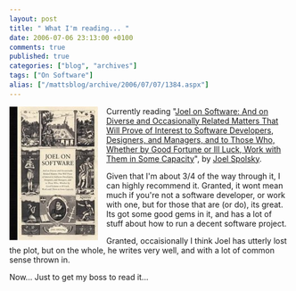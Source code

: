 ```yaml
---
layout: post
title: " What I'm reading... "
date: 2006-07-06 23:13:00 +0100
comments: true
published: true
categories: ["blog", "archives"]
tags: ["On Software"]
alias: ["/mattsblog/archive/2006/07/07/1384.aspx"]
---
```

<!-- more -->

 <P>
  <IMG alt="Joel on Software..." src="/images/joelonsoftwarebook.jpg" align="left" style="margin-bottom: 8px; margin-right:15px;">
  Currently reading "<A href="http://www.amazon.com/gp/product/1590593898/sr=8-1/qid=1152176557/ref=pd_bbs_1/104-1499215-0729568?ie=UTF8">Joel on Software: And on Diverse and Occasionally Related Matters That Will Prove of Interest to Software Developers, Designers, and Managers, and to Those Who, Whether by Good Fortune or Ill Luck, Work with Them in Some Capacity</A>", by <A href="http://www.joelonsoftware.com/AboutMe.html">Joel Spolsky</A>.
 </P>
 <P>
  Given that I'm about 3/4 of the way through it, I can highly recommend it. Granted, it wont mean much if you're not a software developer, or work with one, but for those that are (or do), its great. Its got some good gems in it, and has a lot of stuff about how to run a decent software project.</P>
 <P>
  Granted, occaisionally I think Joel has utterly lost the plot, but on the whole, he writes very well, and with a lot of common sense thrown in.
 </P>
 <P>
  Now... Just to get my boss to read it...
 </P>

